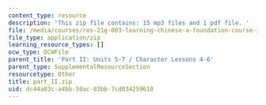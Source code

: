 ```yaml
---
content_type: resource
description: 'This zip file contains: 15 mp3 files and 1 pdf file. '
file: /media/courses/res-21g-003-learning-chinese-a-foundation-course-in-mandarin-spring-2011/dc44a03ca4bb50ac83bb7cd034259610_part_II.zip
file_type: application/zip
learning_resource_types: []
ocw_type: OCWFile
parent_title: 'Part II: Units 5-7 / Character Lessons 4-6'
parent_type: SupplementalResourceSection
resourcetype: Other
title: part_II.zip
uid: dc44a03c-a4bb-50ac-83bb-7cd034259610
---
```


